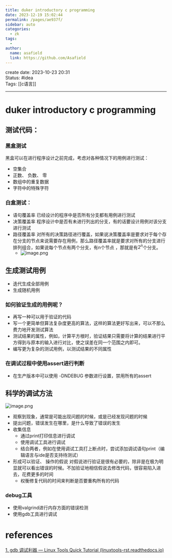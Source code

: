 ```yaml
---
title: duker introductory c programming
date: 2023-12-19 15:02:44
permalink: /pages/ae937f/
sidebar: auto
categories:
  - zk
tags:
  - 
author: 
  name: asafield
  link: https://github.com/Asafield
---
```


create date: 2023-10-23 20:31  
Status: #idea  
Tags: [[c语言]]

---

# duker introductory c programming
## 测试代码：
### 黑盒测试
黑盒可以在进行程序设计之前完成，考虑对各种情况下的用例进行测试：
- 空集合
- 正数、 负数、 零
- 数组中的重复数据 
- 字符中的特殊字符 
### 白盒测试：
- 语句覆盖率
	已经设计的程序中是否所有分支都有用例进行测试
- 决策覆盖率
	程序设计中是否有未进行列出的分支，有的话要设计用例对该分支进行测试
- 路径覆盖率
	对所有的决策路径进行覆盖，如果说决策覆盖率是要求对于每个存在分支的节点来说需要存在用例，那么路径覆盖率就是要求对所有的分支进行排列组合，如果说每个节点有两个分支，有n个节点 ，那就是有$2^n$个分支。
	- ![image.png](https://pic-1312640559.cos.ap-chengdu.myqcloud.com//img/20231023205238.png)

## 生成测试用例
- 迭代生成全部用例
- 生成随机用例
### 如何验证生成的用例呢？
- 再写一种可以用于验证的代码
- 写一个更简单但算法复杂度更高的算法，这样的算法更好写出来，可以不那么费力地开发测试算法
- 测试结果的属性，例如，计算平方根时，验证结果只需要将计算的结果进行平方得到与原本的输入进行对比，使之误差在同一个范围之内即可。
- 编写更为复杂的测试用例，以测试结果的不同属性
### 在调试过程中使用assert进行判断
- 在生产版本中可以使用 -DNDEBUG 参数进行设置，禁用所有的assert

## 科学的调试方法
![image.png](https://pic-1312640559.cos.ap-chengdu.myqcloud.com//img/20231024132131.png)
- 观察到现象，通常是可能出现问题的时候，或是已经发现问题的时候
- 提出问题，错误发生在哪里，是什么导致了错误的发生
- 收集信息
	- 通过print打印信息进行调试
	- 使用调试工具进行调试
	- 结合两者，例如在使用调试工具打上断点时，尝试添加调试语句print（编辑语言与ide是否支持待测试）
- 形成可以验证、 操作的假说 
	对假说进行验证是很有必要的，除非是在极为明显就可以看出错误的时候。不加验证地相信假说去修改代码，很容易陷入进去，花费更多的时间
	- 权衡修复代码的时间来判断是否要重构所有的代码
### debug工具
- 使用valgrind进行内存方面的错误检测 
- 使用gdb工具进行调试
# references
[1. gdb 调试利器 — Linux Tools Quick Tutorial (linuxtools-rst.readthedocs.io)](https://linuxtools-rst.readthedocs.io/zh_CN/latest/tool/gdb.html)